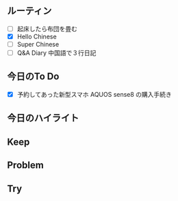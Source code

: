 ## ルーティン
- [ ] 起床したら布団を畳む
- [x] Hello Chinese
- [ ] Super Chinese
- [ ] Q&A Diary 中国語で３行日記
## 今日のTo Do
- [x] 予約してあった新型スマホ AQUOS sense8 の購入手続き
## 今日のハイライト
## Keep
## Problem
## Try
